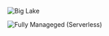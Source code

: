 
![Big Lake](https://github.com/user-attachments/assets/85a306ea-ee2b-40bf-970b-1dce7710b4ed)

![Fully Manageged (Serverless) ](https://github.com/user-attachments/assets/891bdf18-a245-4daf-9c8b-cdeccf7f46ca)
